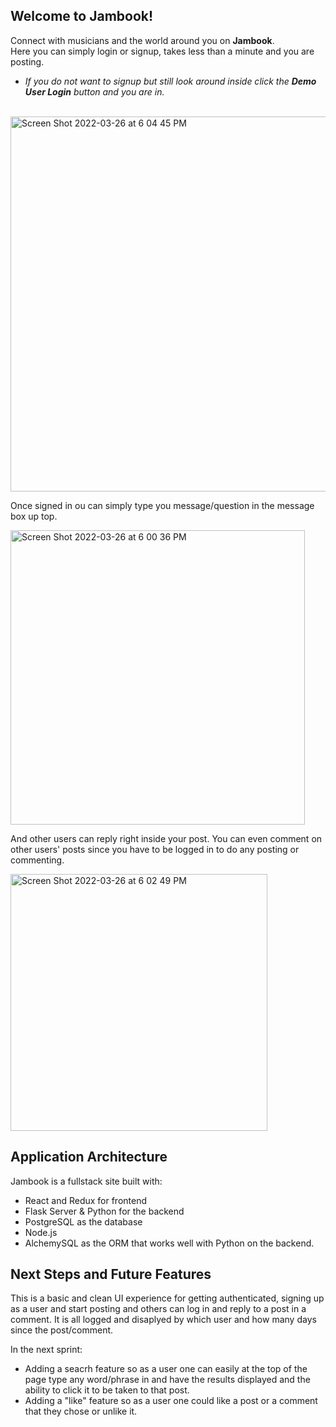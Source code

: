 ## Welcome to Jambook!<br />
Connect with musicians and the world around you on **Jambook**.<br />
Here you can simply login or signup, takes less than a minute and you are posting.

* *If you do not want to signup but still look around inside click the **Demo User Login** button and you are in.*
<br />


<img width="600" alt="Screen Shot 2022-03-26 at 6 04 45 PM" src="https://user-images.githubusercontent.com/2349101/160262271-e6769095-4eb5-4820-b2b4-709c34659044.png">

Once signed in ou can simply type you message/question in the message box up top.<br />

<img width="471" alt="Screen Shot 2022-03-26 at 6 00 36 PM" src="https://user-images.githubusercontent.com/2349101/160262172-4194235a-21ed-4f4c-9acc-bb6f04509f9d.png">





And other users can reply right inside your post. You can even comment on other users' posts since you have to be logged in to do any posting or commenting.<br />


<img width="411" alt="Screen Shot 2022-03-26 at 6 02 49 PM" src="https://user-images.githubusercontent.com/2349101/160262227-eff56234-18a1-4267-ab16-841e8b937e0f.png">


## Application Architecture
Jambook is a fullstack site built with:
* React and Redux for frontend 
* Flask Server & Python for the backend 
* PostgreSQL as the database
* Node.js
* AlchemySQL as the ORM that works well with Python on the backend.



## Next Steps and Future Features
This is a basic and clean UI experience for getting authenticated, signing up as a user and start posting and others can log in and reply to a post in a comment. It is all logged and disaplyed by which user and how many days since the post/comment.

In the next sprint:
* Adding a seacrh feature so as a user one can easily at the top of the page type any word/phrase in and have the results displayed and the ability to click it to be taken to that post.
* Adding a "like" feature so as a user one could like a post or a comment that they chose or unlike it.
